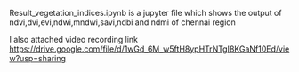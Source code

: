 Result_vegetation_indices.ipynb is a jupyter file which shows the output of ndvi,dvi,evi,ndwi,mndwi,savi,ndbi and ndmi of chennai region 

I also attached video recording link
https://drive.google.com/file/d/1wGd_6M_w5ftH8ypHTrNTgI8KGaNf10Ed/view?usp=sharing
